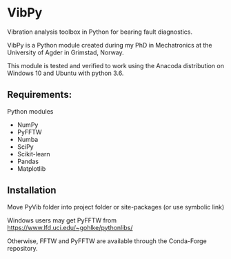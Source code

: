 # VibPy
Vibration analysis toolbox in Python for bearing fault diagnostics.

VibPy is a Python module created during my PhD in Mechatronics at the University of Agder in Grimstad, Norway.

This module is tested and verified to work using the Anacoda distribution on Windows 10 and Ubuntu with python 3.6.

## Requirements:
Python modules
- NumPy
- PyFFTW
- Numba
- SciPy
- Scikit-learn
- Pandas
- Matplotlib
  
## Installation
Move PyVib folder into project folder or site-packages (or use symbolic link)

Windows users may get PyFFTW from
https://www.lfd.uci.edu/~gohlke/pythonlibs/

Otherwise, FFTW and PyFFTW are available through the Conda-Forge repository.